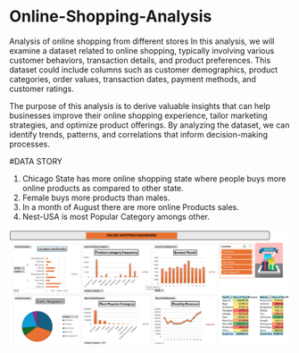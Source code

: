 # Online-Shopping-Analysis
Analysis of online shopping from different stores
In this analysis, we will examine a dataset related to online shopping, typically involving various customer behaviors, transaction details, and product preferences. This dataset could include columns such as customer demographics, product categories, order values, transaction dates, payment methods, and customer ratings.

The purpose of this analysis is to derive valuable insights that can help businesses improve their online shopping experience, tailor marketing strategies, and optimize product offerings. By analyzing the dataset, we can identify trends, patterns, and correlations that inform decision-making processes.

#DATA STORY
1. Chicago State has more online shopping state where people buys more online products as compared to other state.
2. Female buys more products than males.
3. In a month of August there are more online Products sales.
4. Nest-USA is most Popular Category amongs other.

<img src="Online shopping dash2.png" width="500"/> &nbsp;




